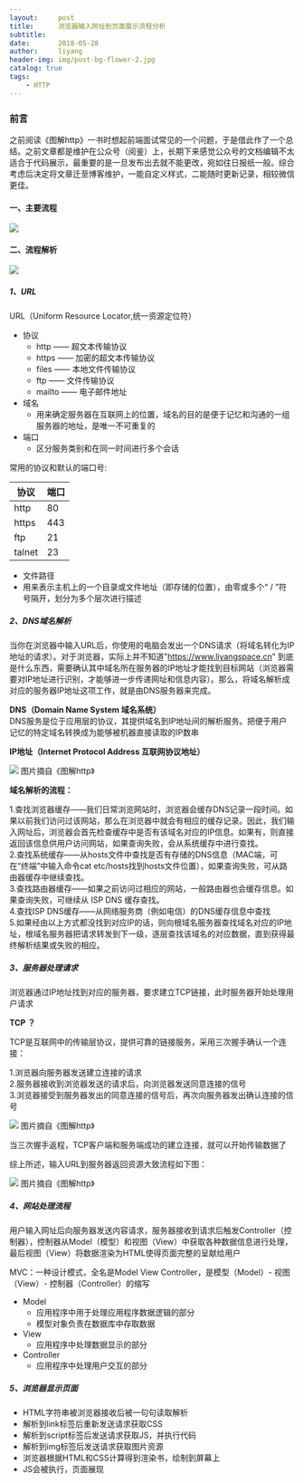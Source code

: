 ```yaml
---
layout:     post
title:      浏览器输入网址到页面展示流程分析
subtitle:   
date:       2018-05-28
author:     liyang
header-img: img/post-bg-flower-2.jpg
catalog: true
tags:
    - HTTP
---
```



### 前言
之前阅读《图解http》一书时想起前端面试常见的一个问题，于是借此作了一个总结。之前文章都是维护在公众号（阅鉴）上，长期下来感觉公众号的文档编辑不太适合于代码展示，最重要的是一旦发布出去就不能更改，宛如往日报纸一般。综合考虑后决定将文章迁至博客维护，一能自定义样式，二能随时更新记录，相较微信更佳。

#### 一、主要流程

![](http://dev.fenzhitech.com/res/f0c2589448d2c62a75ada2cf0025d2ac.png)

#### 二、流程解析

![](http://dev.fenzhitech.com/res/624c17aef5498d2d0764ca9f46557b40.png)

##### 1、URL

URL（Uniform Resource Locator,统一资源定位符）
* 协议
  * http  ——  超文本传输协议
  * https ——  加密的超文本传输协议
  * files ——  本地文件传输协议
  * ftp ——  文件传输协议
  * mailto —— 电子邮件地址
* 域名
  * 用来确定服务器在互联网上的位置，域名的目的是便于记忆和沟通的一组服务器的地址，是唯一不可重复的
* 端口
  * 区分服务类别和在同一时间进行多个会话

 常用的协议和默认的端口号:


 协议       | 端口
 --------  | -----------------
 http      | 80
 https     | 443     
 ftp       | 21
 talnet    | 23

 * 文件路径
  * 用来表示主机上的一个目录或文件地址（即存储的位置），由零或多个“ / ”符号隔开，划分为多个层次进行描述


##### 2、DNS域名解析

当你在浏览器中输入URL后，你使用的电脑会发出一个DNS请求（将域名转化为IP地址的请求）。对于浏览器，实际上并不知道"https://www.liyangspace.cn" 到底是什么东西，需要确认其中域名所在服务器的IP地址才能找到目标网站（浏览器需要对IP地址进行识别，才能够进一步传递网址和信息内容）。那么，将域名解析成对应的服务器IP地址这项工作，就是由DNS服务器来完成。

**DNS（Domain Name System 域名系统）**    
DNS服务是位于应用层的协议，其提供域名到IP地址间的解析服务。把便于用户记忆的特定域名转换成为能够被机器直接读取的IP数串

**IP地址（Internet Protocol Address 互联网协议地址）**  

![](http://dev.fenzhitech.com/res/ee06f1027ddf5364c2d65351dc46bdd7.png)
图片摘自《图解http》

**域名解析的流程：**

1.查找浏览器缓存——我们日常浏览网站时，浏览器会缓存DNS记录一段时间。如果以前我们访问过该网站，那么在浏览器中就会有相应的缓存记录。因此，我们输入网址后，浏览器会首先检查缓存中是否有该域名对应的IP信息。如果有，则直接返回该信息供用户访问网站，如果查询失败，会从系统缓存中进行查找。  
2.查找系统缓存——从hosts文件中查找是否有存储的DNS信息（MAC端，可在“终端”中输入命令cat etc/hosts找到hosts文件位置），如果查询失败，可从路由器缓存中继续查找。  
3.查找路由器缓存——如果之前访问过相应的网站，一般路由器也会缓存信息。如果查询失败，可继续从 ISP DNS 缓存查找。  
4.查找ISP DNS缓存——从网络服务商（例如电信）的DNS缓存信息中查找  
5.如果经由以上方式都没找到对应IP的话，则向根域名服务器查找域名对应的IP地址，根域名服务器把请求转发到下一级，逐层查找该域名的对应数据，直到获得最终解析结果或失败的相应。  

##### 3、服务器处理请求

浏览器通过IP地址找到对应的服务器，要求建立TCP链接，此时服务器开始处理用户请求

**TCP ？**  

TCP是互联网中的传输层协议，提供可靠的链接服务，采用三次握手确认一个连接：

1.浏览器向服务器发送建立连接的请求  
2.服务器接收到浏览器发送的请求后，向浏览器发送同意连接的信号  
3.浏览器接受到服务器发出的同意连接的信号后，再次向服务器发出确认连接的信号

![](http://dev.fenzhitech.com/res/fda8c04c0829485ebfe96adb0400f27a.png)
图片摘自《图解http》

当三次握手返程，TCP客户端和服务端成功的建立连接，就可以开始传输数据了

综上所述，输入URL到服务器返回资源大致流程如下图：

![](http://dev.fenzhitech.com/res/02a1a34e177d3cbb666e15a1fbc318f9.png)
图片摘自《图解http》


##### 4、网站处理流程
用户输入网址后向服务器发送内容请求，服务器接收到请求后触发Controller（控制器），控制器从Model（模型）和视图（View）中获取各种数据信息进行处理，最后视图（View）将数据渲染为HTML使得页面完整的呈献给用户

MVC：一种设计模式，全名是Model View Controller，是模型（Model）- 视图（View）- 控制器（Controller）的缩写
* Model
  * 应用程序中用于处理应用程序数据逻辑的部分
  * 模型对象负责在数据库中存取数据
* View
  * 应用程序中处理数据显示的部分
* Controller
  * 应用程序中处理用户交互的部分  


##### 5、浏览器显示页面

* HTML字符串被浏览器接收后被一句句读取解析
* 解析到link标签后重新发送请求获取CSS
* 解析到script标签后发送请求获取JS，并执行代码
* 解析到img标签后发送请求获取图片资源
* 浏览器根据HTML和CSS计算得到渲染书，绘制到屏幕上
* JS会被执行，页面展现
